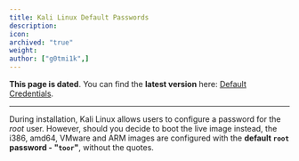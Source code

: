 ```yaml
---
title: Kali Linux Default Passwords
description:
icon:
archived: "true"
weight:
author: ["g0tmi1k",]
---
```


**This page is dated**. You can find the **latest version** here: [Default Credentials](/docs/introduction/default-credentials/).

- - -

During installation, Kali Linux allows users to configure a password for the _root_ user. However, should you decide to boot the live image instead, the i386, amd64, VMware and ARM images are configured with the **default `root` password - "`toor`"**, without the quotes.
